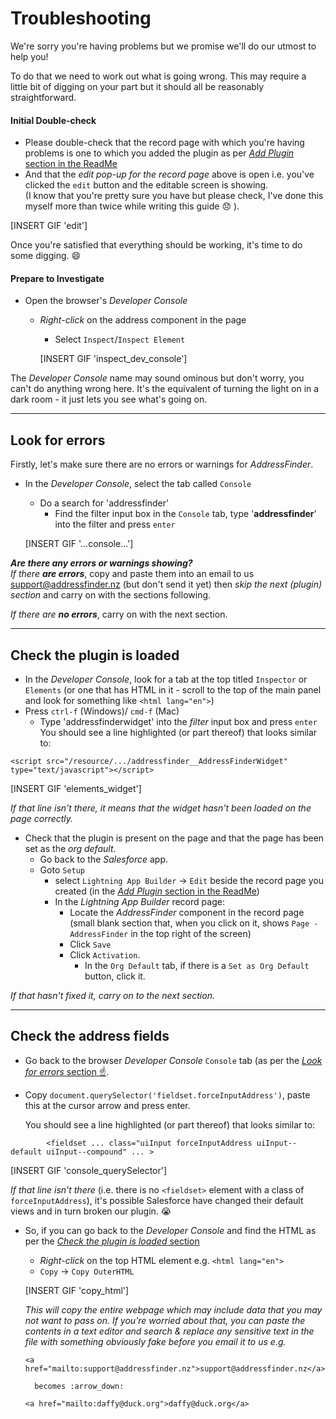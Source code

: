 # Troubleshooting
We're sorry you're having problems but we promise we'll do our utmost to help you!  

To do that we need to work out what is going wrong. This may require a little bit of digging on your part but it should all be reasonably straightforward.

#### Initial Double-check
* Please double-check that the record page with which you're having problems is one to which you added the plugin as per [_Add Plugin_ section in the ReadMe](../blob/master/README.md#add-plugin-to-record-page)  
* And that the _edit pop-up for the record page_ above is open i.e. you've clicked the `edit` button and the editable screen is showing.  
(I know that you're pretty sure you have but please check, I've done this myself more than twice while writing this guide :disappointed: ).

[INSERT GIF 'edit']

Once you're satisfied that everything should be working, it's time to do some digging. :smile:

#### Prepare to Investigate
* Open the browser's _Developer Console_
    * _Right-click_ on the address component in the page
        * Select `Inspect`/`Inspect Element`
        
        [INSERT GIF 'inspect_dev_console']
        
        
The _Developer Console_ name may sound ominous but don't worry, you can't do anything wrong here. It's the equivalent of turning the light on in a dark room - it just lets you see what's going on.

***


## Look for errors
Firstly, let's make sure there are no errors or warnings for _AddressFinder_.
* In the _Developer Console_, select the tab called `Console`
    * Do a search for 'addressfinder'
        * Find the filter input box in the `Console` tab, type '**addressfinder**' into the filter and press `enter`
    
    [INSERT GIF '...console...']
    
***Are there any errors or warnings showing?***  
_If there **are errors**_, copy and paste them into an email to us support@addressfinder.nz (but don't send it yet) then _skip the next (plugin) section_ and carry on with the sections following.

_If there are **no errors**_, carry on with the next section.

***

## Check the plugin is loaded
* In the _Developer Console_, look for a tab at the top titled `Inspector` or `Elements` (or one that has HTML in it - scroll to the top of the main panel and look for something like `<html lang="en">`)
* Press `ctrl-f` (Windows)/ `cmd-f` (Mac)
    * Type 'addressfinderwidget' into the _filter_ input box and press `enter`  
You should see a line highlighted (or part thereof) that looks similar to:
```
<script src="/resource/.../addressfinder__AddressFinderWidget" type="text/javascript"></script>
```

[INSERT GIF 'elements_widget']

_If that line isn't there, it means that the widget hasn't been loaded on the page correctly._
* Check that the plugin is present on the page and that the page has been set as the _org default_.
    * Go back to the _Salesforce_ app.
    * Goto `Setup`
        * select `Lightning App Builder` -> `Edit` beside the record page you created (in the [_Add Plugin_ section in the ReadMe](../blob/master/README.md#add-plugin-to-record-page))
        * In the _Lightning App Builder_ record page:
            * Locate the _AddressFinder_ component in the record page (small blank section that, when you click on it, shows `Page - AddressFinder` in the top right of the screen)
            * Click `Save`
            * Click `Activation`.
                * In the `Org Default` tab, if there is a `Set as Org Default` button, click it.
                
_If that hasn't fixed it, carry on to the next section._

***

## Check the address fields
* Go back to the browser _Developer Console_ `Console` tab (as per the [_Look for errors_ section :point_up:](#check-the-plugin-is-loaded).
* Copy `document.querySelector('fieldset.forceInputAddress')`, paste this at the cursor arrow and press enter. 

    You should see a line highlighted (or part thereof) that looks similar to:
```
        <fieldset ... class="uiInput forceInputAddress uiInput--default uiInput--compound" ... >
```

[INSERT GIF 'console_querySelector']

_If that line isn't there_ (i.e. there is no `<fieldset>` element with a class of `forceInputAddress`), it's possible Salesforce have changed their default views and in turn broken our plugin. :sob: 
    
* So, if you can go back to the _Developer Console_ and find the HTML as per the [_Check the plugin is loaded_ section](#check-the-plugin-is-loaded)
    * _Right-click_ on the top HTML element e.g. `<html lang="en">`
    * `Copy` -> `Copy OuterHTML`  

    [INSERT GIF 'copy_html']
    
    _This will copy the entire webpage which may include data that you may not want to pass on. If you're worried about that, you can paste the contents in a text editor and search & replace any sensitive text in the file with something obviously fake before you email it to us e.g._  
    ```
    <a href="mailto:support@addressfinder.nz">support@addressfinder.nz</a>
    ```
        becomes :arrow_down: 
    ```
    <a href="mailto:daffy@duck.org">daffy@duck.org</a>
    ```

